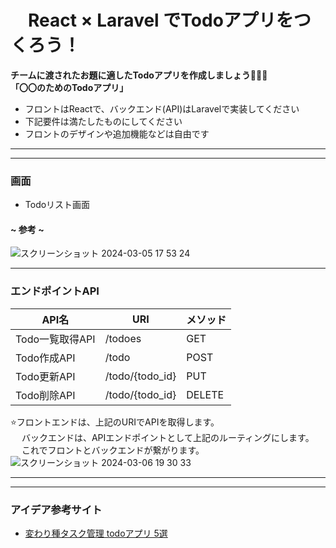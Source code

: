 # 　React × Laravel でTodoアプリをつくろう！

**チームに渡されたお題に適したTodoアプリを作成しましょう👨🏼‍🌾**   
**「〇〇のためのTodoアプリ」**

- フロントはReactで、バックエンド(API)はLaravelで実装してください
- 下記要件は満たしたものにしてください
- フロントのデザインや追加機能などは自由です

------     
------

### 画面
- Todoリスト画面
####   ~ 参考 ~
![スクリーンショット 2024-03-05 17 53 24](https://github.com/madoka-takanami/StudyEvent_test_todo_app/assets/100367315/5799c64a-a98f-4612-8ff0-d4769c497cc7)
 
****

### エンドポイントAPI
|API名　| URI  |メソッド|
|---|---|---|
|Todo一覧取得API	|/todoes	|	GET	|
|Todo作成API	|/todo	|	POST |
|Todo更新API	|/todo/{todo_id}	| 	PUT	|
|Todo削除API	|/todo/{todo_id}	|	DELETE	|


⭐️フロントエンドは、上記のURIでAPIを取得します。  
　 バックエンドは、APIエンドポイントとして上記のルーティングにします。  
　 これでフロントとバックエンドが繋がります。  
![スクリーンショット 2024-03-06 19 30 33](https://github.com/madoka-takanami/StudyEvent_test_todo_app/assets/100367315/cc168a1a-df0b-4baf-8655-6b0f3eaac228)


-----



-----

### アイデア参考サイト
- [変わり種タスク管理 todoアプリ 5選](https://travelwork.jp/2023/03/todo_game)
